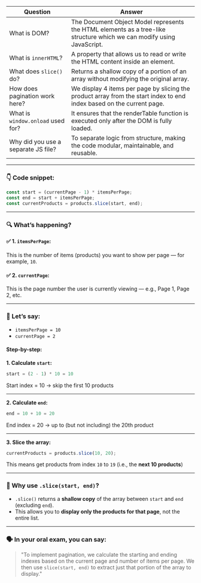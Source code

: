 | **Question**                        | **Answer**                                                                                                            |
| ----------------------------------- | --------------------------------------------------------------------------------------------------------------------- |
| What is DOM?                        | The Document Object Model represents the HTML elements as a tree-like structure which we can modify using JavaScript. |
| What is `innerHTML`?                | A property that allows us to read or write the HTML content inside an element.                                        |
| What does `slice()` do?             | Returns a shallow copy of a portion of an array without modifying the original array.                                 |
| How does pagination work here?      | We display 4 items per page by slicing the product array from the start index to end index based on the current page. |
| What is `window.onload` used for?   | It ensures that the renderTable function is executed only after the DOM is fully loaded.                              |
| Why did you use a separate JS file? | To separate logic from structure, making the code modular, maintainable, and reusable.                                |

---

### 👇 Code snippet:

```js
const start = (currentPage - 1) * itemsPerPage;
const end = start + itemsPerPage;
const currentProducts = products.slice(start, end);
```

---

### 🔍 What’s happening?

#### ✅ 1. **`itemsPerPage`**:

This is the number of items (products) you want to show per page — for example, `10`.

#### ✅ 2. **`currentPage`**:

This is the page number the user is currently viewing — e.g., Page 1, Page 2, etc.

---

### 🔢 Let’s say:

- `itemsPerPage = 10`
- `currentPage = 2`

#### Step-by-step:

**1. Calculate `start`:**

```js
start = (2 - 1) * 10 = 10
```

Start index = 10 → skip the first 10 products

---

**2. Calculate `end`:**

```js
end = 10 + 10 = 20
```

End index = 20 → up to (but not including) the 20th product

---

**3. Slice the array:**

```js
currentProducts = products.slice(10, 20);
```

This means get products from index `10` to `19` (i.e., the **next 10 products**)

---

### 🧠 Why use `.slice(start, end)`?

- `.slice()` returns a **shallow copy** of the array between `start` and `end` (excluding `end`).
- This allows you to **display only the products for that page**, not the entire list.

---

### 🗣️ In your oral exam, you can say:

> "To implement pagination, we calculate the starting and ending indexes based on the current page and number of items per page. We then use `slice(start, end)` to extract just that portion of the array to display."
